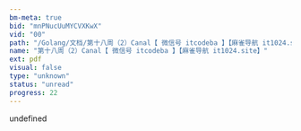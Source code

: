 ```yaml
---
bm-meta: true
bid: "mnPNucUuMYCVXKwX"
vid: "00"
path: "/Golang/文档/第十八周（2）Canal【 微信号 itcodeba 】【麻雀导航 it1024.site】.pdf"
name: "第十八周（2）Canal【 微信号 itcodeba 】【麻雀导航 it1024.site】"
ext: pdf
visual: false
type: "unknown"
status: "unread"
progress: 22
---
```

undefined